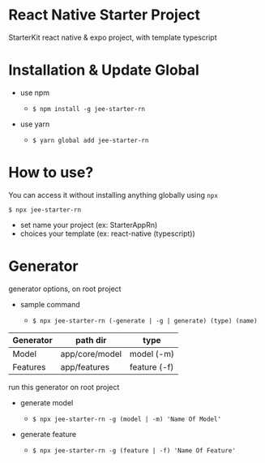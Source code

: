 # React Native Starter Project
StarterKit react native & expo project, with template typescript

# Installation & Update Global
* use npm

    * ```$ npm install -g jee-starter-rn```

* use yarn

  * ```$ yarn global add jee-starter-rn```


# How to use?

You can access it without installing anything globally using ```npx```

```$ npx jee-starter-rn```

- set name your project (ex: StarterAppRn)
- choices your template (ex: react-native (typescript))

# Generator
generator options, on root project

* sample command

  * ```$ npx jee-starter-rn (-generate | -g | generate) (type) (name)```


| Generator    | path dir        | type              |
|--------------|-----------------|-------------------|
| Model        | app/core/model  | model (-m)        |
| Features     | app/features    | feature (-f)      |


run this generator on root project
*  generate model
    * ```$ npx jee-starter-rn -g (model | -m) 'Name Of Model'```

* generate feature
    * ```$ npx jee-starter-rn -g (feature | -f) 'Name Of Feature'```
